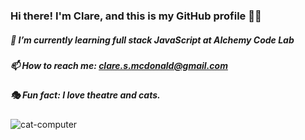 ### Hi there! I'm Clare, and this is my GitHub profile 👋🏻
##### 🌱  I’m currently learning full stack JavaScript at Alchemy Code Lab
##### 📫  How to reach me: clare.s.mcdonald@gmail.com
##### 🎭  Fun fact: I love theatre and cats.
![cat-computer](https://user-images.githubusercontent.com/89673020/144691485-c777d5df-5341-42ee-ad89-d20f025360da.png)


<!--
**ClareMcDonald/ClareMcDonald** is a ✨ _special_ ✨ repository because its `README.md` (this file) appears on your GitHub profile.

Here are some ideas to get you started:

- 🔭 I’m currently working on ...
- 🌱 I’m currently learning ...
- 👯 I’m looking to collaborate on ...
- 🤔 I’m looking for help with ...
- 💬 Ask me about ...
# 📫 How to reach me: clare.s.mcdonald@gmail.com
- 😄 Pronouns: ...
- ⚡ Fun fact: ...
-->
